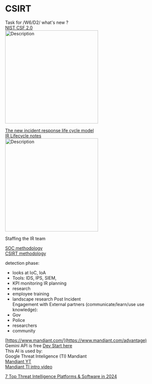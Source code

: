 # CSIRT
Task for /W6/D2/ what's new ? \
[NIST CSF 2.0](https://nvlpubs.nist.gov/nistpubs/CSWP/NIST.CSWP.29.pdf) \
<img src="https://github.com/user-attachments/assets/c1bd7f16-b5a2-4e36-8ff2-9141d5e31409" height="300px" alt="Description">

[The new incident response life cycle model ](https://csrc.nist.gov/Projects/incident-response) \
[IR Lifecycle notes](https://github.com/FredericGariepy/LighthouseLabs/blob/main/PKM/W4/D5/Project/notes.md#nist-incident-response-life-cycle-model) \
<img src="https://camo.githubusercontent.com/3d3d32c8857d162791fd57f4968e86eceb4c32adfa31c9a5344d5a4e11683394/68747470733a2f2f637372632e6e6973742e676f762f637372632f6d656469612f50726f6a656374732f696e636964656e742d726573706f6e73652f696d616765732d6d656469612f6c6966652532306379636c652e706e67" height="300px" alt="Description">


Staffing the IR team 

[SOC methodology](https://secureglobal.de/the-soc-methodology) \
[CSIRT methodology](https://secureglobal.de/the-csirt-methodology)

detection phase:
- looks at IoC, IoA
- Tools: IDS, IPS, SIEM,
- KPI monitoring
IR planning
- research
- employee training
- landscape research
Post Incident \
Engagement with External partners (communicate/learn/use use knowledge):
- Gov
- Police
- researchers
- community



[https://www.mandiant.com/](https://www.mandiant.com/advantage) \
Gemini API is free [Dev Start here](https://ai.google.dev/gemini-api/docs/get-started/tutorial) \
This AI is used by: \
Google Threat Inteligence (TI) Mandiant \
[Mandiant YT ](https://www.youtube.com/@Mandiant) \
[Mandiant TI intro video](https://www.youtube.com/watch?v=0x2-BIJo38I) 

[7 Top Threat Intelligence Platforms & Software in 2024](https://www.esecurityplanet.com/products/threat-intelligence-platforms/)




